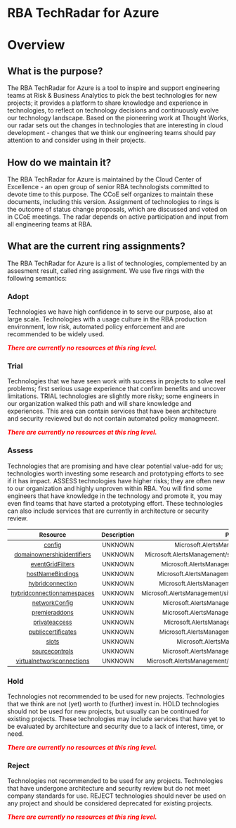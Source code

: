 
RBA TechRadar for Azure
=======================

# Overview

## What is the purpose?


The RBA TechRadar for Azure is a tool to inspire and support engineering teams at Risk & Business Analytics to pick the best technologies for new projects; it provides a platform to share knowledge and experience in technologies, to reflect on technology decisions and continuously evolve our technology landscape.  Based on the pioneering work at Thought Works, our radar sets out the changes in technologies that are interesting in cloud development - changes that we think our engineering teams should pay attention to and consider using in their projects.
## How do we maintain it?


The RBA TechRadar for Azure is maintained by the Cloud Center of Excellence - an open group of senior RBA technologists committed to devote time to this purpose.  The CCoE self organizes to maintain these documents, including this version.  Assignment of technologies to rings is the outcome of status change proposals, which are discussed and voted on in CCoE meetings.  The radar depends on active participation and input from all engineering teams at RBA.
## What are the current ring assignments?


The RBA TechRadar for Azure is a list of technologies, complemented by an assesment result, called ring assignment.  We use five rings with the following semantics:
### Adopt


Technologies we have high confidence in to serve our purpose, also at large scale.  Technologies with a usage culture in the RBA production environment, low risk, automated policy enforcement and are recommended to be widely used.  
  
***<font color="red"> There are currently no resources at this ring level. </font>***
### Trial


Technologies that we have seen work with success in projects to solve real problems;  first serious usage experience that confirm benefits and uncover limitations.  TRIAL technologies are slightly more risky; some engineers in our organization walked this path and will share knowledge and experiences.  This area can contain services that have been architecture and security reviewed but do not contain automated policy managmeent.  
  
***<font color="red"> There are currently no resources at this ring level. </font>***
### Assess


Technologies that are promising and have clear potential value-add for us; technologies worth investing some research and prototyping efforts to see if it has impact.  ASSESS technologies have higher risks;  they are often new to our organization and highly unproven within RBA.  You will find some engineers that have knowledge in the technology and promote it, you may even find teams that have started a prototyping effort.  These technologies can also include services that are currently in architecture or security review.  

|<sub>Resource</sub>|<sub>Description</sub>|<sub>Path</sub>|<sub>Status</sub>|
| :---: | :---: | :---: | :---: |
|<sub>[config](https://github.com/openrba/python-azure-techradar/tree/master/Microsoft.AlertsManagement/sites/config)</sub>|<sub>UNKNOWN</sub>|<sub>Microsoft.AlertsManagement/sites/config</sub>|<sub>ASSESS</sub>|
|<sub>[domainownershipidentifiers](https://github.com/openrba/python-azure-techradar/tree/master/Microsoft.AlertsManagement/sites/domainownershipidentifiers)</sub>|<sub>UNKNOWN</sub>|<sub>Microsoft.AlertsManagement/sites/domainownershipidentifiers</sub>|<sub>ASSESS</sub>|
|<sub>[eventGridFilters](https://github.com/openrba/python-azure-techradar/tree/master/Microsoft.AlertsManagement/sites/eventGridFilters)</sub>|<sub>UNKNOWN</sub>|<sub>Microsoft.AlertsManagement/sites/eventGridFilters</sub>|<sub>ASSESS</sub>|
|<sub>[hostNameBindings](https://github.com/openrba/python-azure-techradar/tree/master/Microsoft.AlertsManagement/sites/hostNameBindings)</sub>|<sub>UNKNOWN</sub>|<sub>Microsoft.AlertsManagement/sites/hostNameBindings</sub>|<sub>ASSESS</sub>|
|<sub>[hybridconnection](https://github.com/openrba/python-azure-techradar/tree/master/Microsoft.AlertsManagement/sites/hybridconnection)</sub>|<sub>UNKNOWN</sub>|<sub>Microsoft.AlertsManagement/sites/hybridconnection</sub>|<sub>ASSESS</sub>|
|<sub>[hybridconnectionnamespaces](https://github.com/openrba/python-azure-techradar/tree/master/Microsoft.AlertsManagement/sites/hybridconnectionnamespaces)</sub>|<sub>UNKNOWN</sub>|<sub>Microsoft.AlertsManagement/sites/hybridconnectionnamespaces</sub>|<sub>ASSESS</sub>|
|<sub>[networkConfig](https://github.com/openrba/python-azure-techradar/tree/master/Microsoft.AlertsManagement/sites/networkConfig)</sub>|<sub>UNKNOWN</sub>|<sub>Microsoft.AlertsManagement/sites/networkConfig</sub>|<sub>ASSESS</sub>|
|<sub>[premieraddons](https://github.com/openrba/python-azure-techradar/tree/master/Microsoft.AlertsManagement/sites/premieraddons)</sub>|<sub>UNKNOWN</sub>|<sub>Microsoft.AlertsManagement/sites/premieraddons</sub>|<sub>ASSESS</sub>|
|<sub>[privateaccess](https://github.com/openrba/python-azure-techradar/tree/master/Microsoft.AlertsManagement/sites/privateaccess)</sub>|<sub>UNKNOWN</sub>|<sub>Microsoft.AlertsManagement/sites/privateaccess</sub>|<sub>ASSESS</sub>|
|<sub>[publiccertificates](https://github.com/openrba/python-azure-techradar/tree/master/Microsoft.AlertsManagement/sites/publiccertificates)</sub>|<sub>UNKNOWN</sub>|<sub>Microsoft.AlertsManagement/sites/publiccertificates</sub>|<sub>ASSESS</sub>|
|<sub>[slots](https://github.com/openrba/python-azure-techradar/tree/master/Microsoft.AlertsManagement/sites/slots)</sub>|<sub>UNKNOWN</sub>|<sub>Microsoft.AlertsManagement/sites/slots</sub>|<sub>ASSESS</sub>|
|<sub>[sourcecontrols](https://github.com/openrba/python-azure-techradar/tree/master/Microsoft.AlertsManagement/sites/sourcecontrols)</sub>|<sub>UNKNOWN</sub>|<sub>Microsoft.AlertsManagement/sites/sourcecontrols</sub>|<sub>ASSESS</sub>|
|<sub>[virtualnetworkconnections](https://github.com/openrba/python-azure-techradar/tree/master/Microsoft.AlertsManagement/sites/virtualnetworkconnections)</sub>|<sub>UNKNOWN</sub>|<sub>Microsoft.AlertsManagement/sites/virtualnetworkconnections</sub>|<sub>ASSESS</sub>|

### Hold


Technologies not recommended to be used for new projects. Technologies that we think are not (yet) worth to (further) invest in.  HOLD technologies should not be used for new projects, but usually can be continued for existing projects.  These technologies may include services that have yet to be evaluated by architecture and security due to a lack of interest, time, or need.  
  
***<font color="red"> There are currently no resources at this ring level. </font>***
### Reject


Technologies not recommended to be used for any projects. Technologies that have undergone architecture and security review but do not meet company standards for use.  REJECT technologies should never be used on any project and should be considered deprecated for existing projects.  
  
***<font color="red"> There are currently no resources at this ring level. </font>***